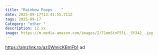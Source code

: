```yaml
---
title: "Rainbow Poops    "
date: 2025-09-17T13:41:55.711Z
tags: 2025-09-17
Category: "other "
description: 12.xx
image: https://m.media-amazon.com/images/I/71mmStnF5lL._SY342_.jpg
---
```

<!--StartFragment-->

https://amzlink.to/az0WmicKBmFb1 ad

<!--EndFragment-->
